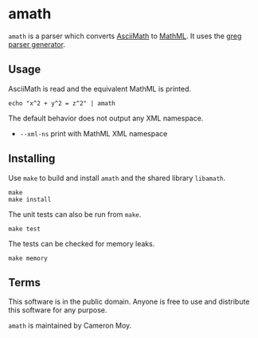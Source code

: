 # amath

`amath` is a parser which converts [AsciiMath] to [MathML]. It uses the
[greg parser generator][greg].

## Usage

AsciiMath is read and the equivalent MathML is printed.

	echo "x^2 + y^2 = z^2" | amath

The default behavior does not output any XML namespace.

* `--xml-ns` print with MathML XML namespace

## Installing

Use `make` to build and install `amath` and the shared library `libamath`.

	make
	make install

The unit tests can also be run from `make`.

	make test

The tests can be checked for memory leaks.

	make memory

## Terms

This software is in the public domain. Anyone is free to use and
distribute this software for any purpose.

`amath` is maintained by Cameron Moy.

[AsciiMath]: http://asciimath.org
[MathML]: https://www.w3.org/TR/MathML
[greg]: https://github.com/ooc-lang/greg

